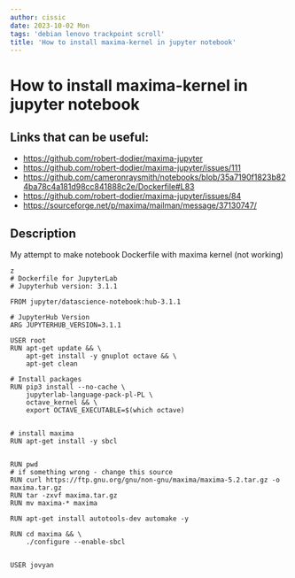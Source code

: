 ```yaml
---
author: cissic
date: 2023-10-02 Mon
tags: 'debian lenovo trackpoint scroll'
title: 'How to install maxima-kernel in jupyter notebook'
---
```



# How to install maxima-kernel in jupyter notebook


## Links that can be useful:

-   <https://github.com/robert-dodier/maxima-jupyter>
-   <https://github.com/robert-dodier/maxima-jupyter/issues/111>
-   <https://github.com/cameronraysmith/notebooks/blob/35a7190f1823b824ba78c4a181d98cc841888c2e/Dockerfile#L83>
-   <https://github.com/robert-dodier/maxima-jupyter/issues/84>
-   <https://sourceforge.net/p/maxima/mailman/message/37130747/>


## Description

My attempt to make notebook Dockerfile with maxima kernel (not working)

    z                                                            
    # Dockerfile for JupyterLab
    # Jupyterhub version: 3.1.1
    
    FROM jupyter/datascience-notebook:hub-3.1.1
    
    # JupyterHub Version
    ARG JUPYTERHUB_VERSION=3.1.1
    
    USER root
    RUN apt-get update && \
        apt-get install -y gnuplot octave && \
        apt-get clean
    
    # Install packages
    RUN pip3 install --no-cache \
        jupyterlab-language-pack-pl-PL \
        octave_kernel && \
        export OCTAVE_EXECUTABLE=$(which octave)
    
    
    # install maxima
    RUN apt-get install -y sbcl
    
    
    RUN pwd
    # if something wrong - change this source
    RUN curl https://ftp.gnu.org/gnu/non-gnu/maxima/maxima-5.2.tar.gz -o maxima.tar.gz
    RUN tar -zxvf maxima.tar.gz  
    RUN mv maxima-* maxima
    
    RUN apt-get install autotools-dev automake -y
    
    RUN cd maxima && \
        ./configure --enable-sbcl
    
    
    USER jovyan

